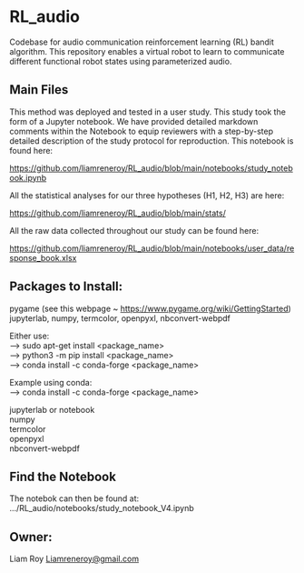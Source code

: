 # RL_audio
Codebase for audio communication reinforcement learning (RL) bandit algorithm. This repository enables a virtual robot to learn to communicate different functional robot states using parameterized audio.

## Main Files

This method was deployed and tested in a user study. This study took the form of a Jupyter notebook. We have provided detailed markdown comments within the Notebook to equip reviewers with a step-by-step detailed description of the study protocol for reproduction. This notebook is found here:

https://github.com/liamreneroy/RL_audio/blob/main/notebooks/study_notebook.ipynb

All the statistical analyses for our three hypotheses (H1, H2, H3) are here:

https://github.com/liamreneroy/RL_audio/blob/main/stats/

All the raw data collected throughout our study can be found here:

https://github.com/liamreneroy/RL_audio/blob/main/notebooks/user_data/response_book.xlsx


## Packages to Install:
pygame   (see this webpage ~ https://www.pygame.org/wiki/GettingStarted)  
jupyterlab, numpy, termcolor, openpyxl, nbconvert-webpdf  


Either use:    
--> sudo apt-get install <package_name>  
--> python3 -m pip install <package_name>  
--> conda install -c conda-forge <package_name>  


Example using conda:  
--> conda install -c conda-forge <package_name>  

jupyterlab or notebook  
numpy  
termcolor  
openpyxl  
nbconvert-webpdf              



## Find the Notebook
The notebok can then be found at:  
.../RL_audio/notebooks/study_notebook_V4.ipynb  


## Owner: 
Liam Roy
Liamreneroy@gmail.com